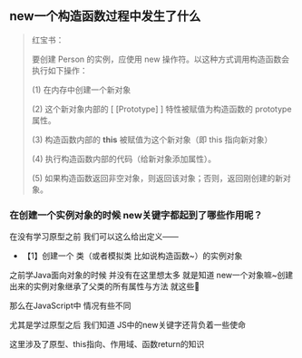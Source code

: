 ## new一个构造函数过程中发生了什么

> 红宝书：
>
> 要创建 Person 的实例，应使用 new 操作符。以这种方式调用构造函数会执行如下操作：
>
> (1) 在内存中创建一个新对象
>
> (2) 这个新对象内部的 [ [Prototype] ] 特性被赋值为构造函数的 prototype属性。
>
> (3) 构造函数内部的 **this** 被赋值为这个新对象（即 this 指向新对象）
>
> (4) 执行构造函数内部的代码（给新对象添加属性）。
>
> (5) 如果构造函数返回非空对象，则返回该对象；否则，返回刚创建的新对象。

### 在创建一个实例对象的时候 new关键字都起到了哪些作用呢？

在没有学习原型之前 我们可以这么给出定义——

- 【1】创建一个 类（或者模拟类 比如说构造函数~）的实例对象

之前学Java面向对象的时候 并没有在这里想太多 就是知道 new一个对象嘛~创建出来的实例对象继承了父类的所有属性与方法 就这些🤔

那么在JavaScript中 情况有些不同

尤其是学过原型之后 我们知道 JS中的new关键字还背负着一些使命

这里涉及了原型、this指向、作用域、函数return的知识

